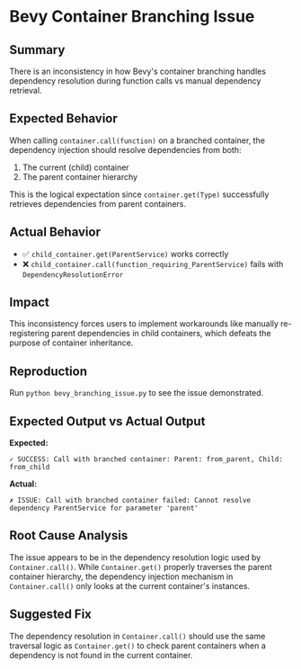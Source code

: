 # Bevy Container Branching Issue

## Summary

There is an inconsistency in how Bevy's container branching handles dependency resolution during function calls vs manual dependency retrieval.

## Expected Behavior

When calling `container.call(function)` on a branched container, the dependency injection should resolve dependencies from both:
1. The current (child) container
2. The parent container hierarchy

This is the logical expectation since `container.get(Type)` successfully retrieves dependencies from parent containers.

## Actual Behavior

- ✅ `child_container.get(ParentService)` works correctly
- ❌ `child_container.call(function_requiring_ParentService)` fails with `DependencyResolutionError`

## Impact

This inconsistency forces users to implement workarounds like manually re-registering parent dependencies in child containers, which defeats the purpose of container inheritance.

## Reproduction

Run `python bevy_branching_issue.py` to see the issue demonstrated.

## Expected Output vs Actual Output

**Expected:**
```
✓ SUCCESS: Call with branched container: Parent: from_parent, Child: from_child
```

**Actual:**
```
✗ ISSUE: Call with branched container failed: Cannot resolve dependency ParentService for parameter 'parent'
```

## Root Cause Analysis

The issue appears to be in the dependency resolution logic used by `Container.call()`. While `Container.get()` properly traverses the parent container hierarchy, the dependency injection mechanism in `Container.call()` only looks at the current container's instances.

## Suggested Fix

The dependency resolution in `Container.call()` should use the same traversal logic as `Container.get()` to check parent containers when a dependency is not found in the current container.